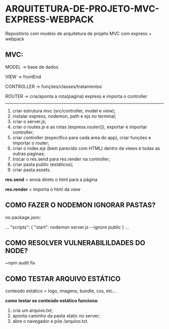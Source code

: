 # ARQUITETURA-DE-PROJETO-MVC-EXPRESS-WEBPACK
Repositório com modelo de arquitetura de projeto MVC com express + webpack

## MVC:

MODEL -> base de dados

VIEW -> frontEnd

CONTROLLER -> funções/classes/tratamentos

ROUTER -> cria/aponta a rota(pagina) express e importa o controller


---

1. criar estrutura mvc (src/controller, model e view);
2. instalar express, nodemon, path e ejs no terminal;
3. criar o server.js;
4. criar o routes.js e as rotas (express.router()), exportar e importar controller;
5. criar controller (específico para cada area do app), criar funções e importar o router;
6. criar o index.ejs (bem parecido com HTML) dentro de views e todas as outras paginas;
7. trocar o res.send para res.render na controller;
8. criar pasta public (estáticos);
9. criar pasta assets.


**res.send** = envia direto o html para a página

**res.render** = importa o html da view

## COMO FAZER O NODEMON IGNORAR PASTAS?

no package.json:

...
"scripts": {
    "start": nodemon server.js --ignore public
}
...

## COMO RESOLVER VULNERABILILDADES DO NODE?

~npm audit fix

## COMO TESTAR ARQUIVO ESTÁTICO

conteúdo estático = logo, imagens, bundle, css, etc...

**como testar se conteúdo estático funciona:**

1. cria um arquivo.txt;
2. aponta caminho da pasta static no server;
3. abre o navegador e põe /arquivo.txt.